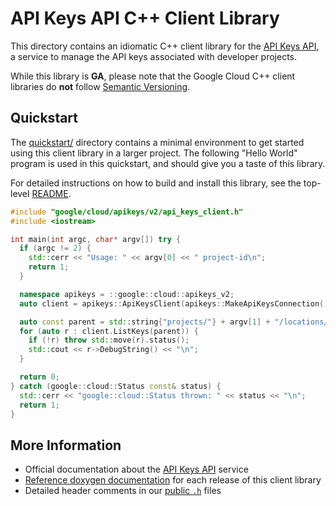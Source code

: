 # API Keys API C++ Client Library

This directory contains an idiomatic C++ client library for the
[API Keys API][cloud-service-docs], a service to manage the API keys associated
with developer projects.

While this library is **GA**, please note that the Google Cloud C++ client
libraries do **not** follow [Semantic Versioning](https://semver.org/).

## Quickstart

The [quickstart/](quickstart/README.md) directory contains a minimal environment
to get started using this client library in a larger project. The following
"Hello World" program is used in this quickstart, and should give you a taste of
this library.

For detailed instructions on how to build and install this library, see the
top-level [README](/README.md#building-and-installing).

<!-- inject-quickstart-start -->

```cc
#include "google/cloud/apikeys/v2/api_keys_client.h"
#include <iostream>

int main(int argc, char* argv[]) try {
  if (argc != 2) {
    std::cerr << "Usage: " << argv[0] << " project-id\n";
    return 1;
  }

  namespace apikeys = ::google::cloud::apikeys_v2;
  auto client = apikeys::ApiKeysClient(apikeys::MakeApiKeysConnection());

  auto const parent = std::string{"projects/"} + argv[1] + "/locations/global";
  for (auto r : client.ListKeys(parent)) {
    if (!r) throw std::move(r).status();
    std::cout << r->DebugString() << "\n";
  }

  return 0;
} catch (google::cloud::Status const& status) {
  std::cerr << "google::cloud::Status thrown: " << status << "\n";
  return 1;
}
```

<!-- inject-quickstart-end -->

## More Information

- Official documentation about the [API Keys API][cloud-service-docs] service
- [Reference doxygen documentation][doxygen-link] for each release of this
  client library
- Detailed header comments in our [public `.h`][source-link] files

[cloud-service-docs]: https://cloud.google.com/api-keys
[doxygen-link]: https://cloud.google.com/cpp/docs/reference/apikeys/latest/
[source-link]: https://github.com/googleapis/google-cloud-cpp/tree/main/google/cloud/apikeys

